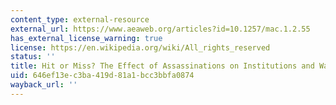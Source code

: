 ```yaml
---
content_type: external-resource
external_url: https://www.aeaweb.org/articles?id=10.1257/mac.1.2.55
has_external_license_warning: true
license: https://en.wikipedia.org/wiki/All_rights_reserved
status: ''
title: Hit or Miss? The Effect of Assassinations on Institutions and War
uid: 646ef13e-c3ba-419d-81a1-bcc3bbfa0874
wayback_url: ''
---
```

